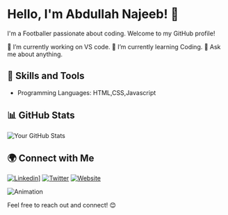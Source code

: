 # Hello, I'm Abdullah Najeeb! 👋

I'm a Footballer passionate about coding. Welcome to my GitHub profile! 

🔭 I’m currently working on VS code.
🌱 I’m currently learning Coding.
💬 Ask me about anything.

## 🚀 Skills and Tools
- Programming Languages: HTML,CSS,Javascript

## 📊 GitHub Stats
![Your GitHub Stats](https://github.com/AbdullahNajeebb)

## 🌍 Connect with Me
[![Linkedin](https://www.linkedin.com/in/abdullah-najeeb-7b66472b7/)]((https://th.bing.com/th/id/OIP.5raPDFdS65ZKx_HuU6xLHgHaD6?rs=1&pid=ImgDetMain))]
[![Twitter](https://img.shields.io/badge/-Twitter-1DA1F2?style=flat-square&logo=twitter&logoColor=white&link=https://twitter.com/yourusername)](https://twitter.com/yourusername)
[![Website](https://img.shields.io/badge/-Website-ff7139?style=flat-square&logo=appveyor&logoColor=white&link=https://yourwebsite.com)](https://yourwebsite.com)

![Animation](https://media.giphy.com/media/your-gif-url-here/giphy.gif)

Feel free to reach out and connect! 😊
<!---
AbdullahNajeebb/AbdullahNajeebb is a ✨ special ✨ repository because its `README.md` (this file) appears on your GitHub profile.
You can click the Preview link to take a look at your changes.
--->

